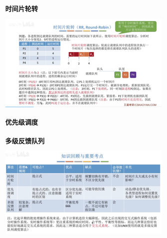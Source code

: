 

## 时间片轮转
![输入图片说明](/imgs/2025-09-11/G9Ic3suyXFAuSp4Y.png)
## 优先级调度
## 多级反馈队列
![输入图片说明](/imgs/2025-09-11/CONF573ekpq6yTVj.png)
<!--stackedit_data:
eyJoaXN0b3J5IjpbLTI3NTM5OTMxNF19
-->